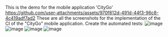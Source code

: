 This is the demo for the mobile application 'CityGo'
https://github.com/user-attachments/assets/970f812d-491d-44f3-96c8-4c419adf7ad2
These are all the screenshots for the implementation of the CI of the "CityGo" mobile application.
Create the automated tests:
![image](https://github.com/user-attachments/assets/649dd1ff-8b1c-4b4a-85ce-03207cc61fb8)
![image](https://github.com/user-attachments/assets/c435a35f-fa51-4915-8c47-c79282624844)
![image](https://github.com/user-attachments/assets/6f3e2564-02e8-48a3-b918-d530c77c0e4e)
![image](https://github.com/user-attachments/assets/02ccd6aa-cd89-47c2-af17-b7463ccf96eb)




